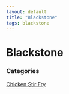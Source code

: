 ```yaml
---
layout: default
title: "Blackstone"
tags: blackstone
---
```

# Blackstone

### Categories
<!-- TOC depthFrom:4 depthTo:6 withLinks:1 updateOnSave:1 orderedList:0 -->

<!--- [Danish](#danish)
- [Goetta](#goetta)
- [Dogs and Brats](#dogs-and-brats)
- [Egg Based](#egg-based)
- [Oatmeal](#oatmeal)
- [Pancakes](#pancakes)-->

<!-- /TOC -->

[Chicken Stir Fry](https://blackstoneproducts.com/blogs/recipes/chicken-stir-fry)
